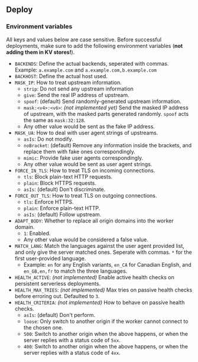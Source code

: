 ## Deploy
### Environment variables
All keys and values below are case sensitive. Before successful deployments, make sure to add the following environment variables (**not adding them in KV stores!**).

* `BACKENDS`: Define the actual backends, seperated with commas. Example: `a.example.com` and `a.example.com,b.example.com`
* `BACKHOST`: Define the actual host used.
* `MASK_IP`: How to treat upstream information.
  * `strip`: Do not send any upstream information
  * `give`: Send the real IP address of upstream.
  * `spoof`: (default) Send randomly-generated upstream information.
  * `mask:<v4>:<v6>`: _(not implemented yet)_ Send the masked IP address of upstream, with the masked parts generated randomly. `spoof` acts the same as `mask:32:128`.
  * Any other value would be sent as the fake IP address.
* `MASK_UA`: How to deal with user agent strings of upstreams.
  * `asIs`: Do not modify.
  * `noBracket`: (default) Remove any information inside the brackets, and replace them with fake ones correspondingly.
  * `mimic`: Provide fake user agents correspondingly.
  * Any other value would be sent as user agent strings.
* `FORCE_IN_TLS`: How to treat TLS on incoming connections.
  * `tls`: Block plain-text HTTP requests.
  * `plain`: Block HTTPS requests.
  * `asIs`: (default) Don't discriminate.
* `FORCE_OUT_TLS`: How to treat TLS on outgoing connections.
  * `tls`: Enforce HTTPS.
  * `plain`: Enforce plain-text HTTP.
  * `asIs`: (default) Follow upstream.
* `ADAPT_BODY`: Whether to replace all origin domains into the worker domain.
  * `1`: Enabled.
  * Any other value would be considered a false value.
* `MATCH_LANG`: Match the languages against the user agent provided list, and only give the server matched ones. Seperate with commas. `*` for the first user-provided language.
  * Example: `en` for any English variants, `en_CA` for Canadian English, and `en_GB,en,fr` to match the three languages.
* `HEALTH_ACTIVE`: _(not implemented)_ Enable active health checks on persistent serverless deployments.
* `HEALTH_MAX_TRIES`: _(not implemented)_ Max tries on passive health checks before erroring out. Defaulted to `3`.
* `HEALTH_CRITERIA`: _(not implemented)_ How to behave on passive health checks.
  * `asIs`: (default) Don't perform.
  * `loose`: Only switch to another origin if the worker cannot connect to the chosen one.
  * `500`: Switch to another origin when the above happens, or when the server replies with a status code of `5xx`.
  * `400`: Switch to another origin when the above happens, or when the server replies with a status code of `4xx`.
